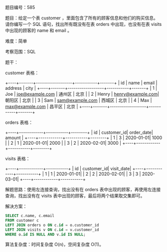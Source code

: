 题目编号：585

题目：给定一个表 customer ，里面包含了所有的顾客信息和他们的购买信息。请你编写一个 SQL 语句，找出所有既没有在表 orders 中出现，也没有在表 visits 中出现的顾客的 name 和 email 。

难度：简单

考察范围：SQL

题干：

customer 表格：

+----+-------+------------------+-----------+-------+
| id | name  | email            | address   | city  |
+----+-------+------------------+-----------+-------+
| 1  | Joe   | joe@example.com  | 通州区    | 北京  |
| 2  | Henry | henry@example.com| 朝阳区    | 北京  |
| 3  | Sam   | sam@example.com  | 西城区    | 北京  |
| 4  | Max   | max@example.com  | 昌平区    | 北京  |
+----+-------+------------------+-----------+-------+

orders 表格：

+----+------------+-----------+--------+
| id | customer_id| order_date| amount |
+----+------------+-----------+--------+
| 1  | 3          | 2020-01-01| 1000   |
| 2  | 1          | 2020-01-01| 2000   |
| 3  | 2          | 2020-02-01| 3000   |
+----+------------+-----------+--------+

visits 表格：

+----+------------+-----------+
| id | customer_id| visit_date|
+----+------------+-----------+
| 1  | 1          | 2020-01-01|
| 2  | 2          | 2020-02-01|
| 3  | 3          | 2020-03-01|
+----+------------+-----------+

解题思路：使用左连接查询，找出没有在 orders 表中出现的顾客，再使用左连接查询，找出没有在 visits 表中出现的顾客，最后将两个结果取交集即可。

解决方案：

```sql
SELECT c.name, c.email
FROM customer c
LEFT JOIN orders o ON c.id = o.customer_id
LEFT JOIN visits v ON c.id = v.customer_id
WHERE o.id IS NULL AND v.id IS NULL;
```

算法复杂度：时间复杂度 O(n)，空间复杂度 O(1)。
